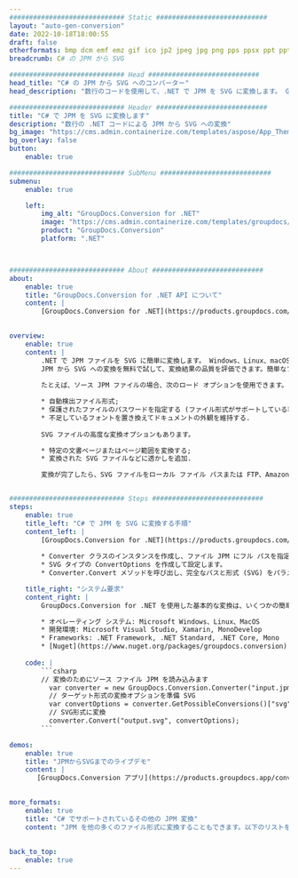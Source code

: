 ```yaml
---
############################# Static ############################
layout: "auto-gen-conversion"
date: 2022-10-18T18:00:55
draft: false
otherformats: bmp dcm emf emz gif ico jp2 jpeg jpg png pps ppsx ppt pptx psb psd svg svgz tga tif tiff webp wmf wmz
breadcrumb: C# の JPM から SVG

############################# Head ############################
head_title: "C# の JPM から SVG へのコンバーター"
head_description: "数行のコードを使用して、.NET で JPM を SVG に変換します。 GroupDocs ドキュメント変換 API を使用して、160 を超えるファイル形式を変換します。"

############################# Header ############################
title: "C# で JPM を SVG に変換します"
description: "数行の .NET コードによる JPM から SVG への変換"
bg_image: "https://cms.admin.containerize.com/templates/aspose/App_Themes/V3/images/bg/header1.png"
bg_overlay: false
button:
    enable: true

############################# SubMenu ############################
submenu:
    enable: true

    left:
        img_alt: "GroupDocs.Conversion for .NET"
        image: "https://cms.admin.containerize.com/templates/groupdocs/images/product-logos/90x90-noborder/groupdocs-conversion-net.png"
        product: "GroupDocs.Conversion"
        platform: ".NET"



############################# About ############################
about:
    enable: true
    title: "GroupDocs.Conversion for .NET API について"
    content: |
        [GroupDocs.Conversion for .NET](https://products.groupdocs.com/conversion/net/) を使用して、Microsoft Word、Excel、PowerPoint、PDF、Visio、およびその他の形式を変換できます。 GroupDocs.Conversion は、高いパフォーマンスが要求されるバックエンドおよび内部システムに適したスタンドアロン API です。 Microsoft や Open Office などのソフトウェアには依存しません。
    

overview:
    enable: true
    content: |
        .NET で JPM ファイルを SVG に簡単に変換します。 Windows、Linux、macOS など、任意のプラットフォームで C# コード行を 2 行だけ使用できます。
        JPM から SVG への変換を無料で試して、変換結果の品質を評価できます。簡単なファイル変換のシナリオに加えて、ソース JPM ファイルをロードし、出力 SVG 結果を保存するためのより高度なオプションを試すことができます。 
        
        たとえば、ソース JPM ファイルの場合、次のロード オプションを使用できます。

        * 自動検出ファイル形式;
        * 保護されたファイルのパスワードを指定する (ファイル形式がサポートしている場合);
        * 不足しているフォントを置き換えてドキュメントの外観を維持する.
        
        SVG ファイルの高度な変換オプションもあります。

        * 特定の文書ページまたはページ範囲を変換する;
        * 変換された SVG ファイルなどに透かしを追加.

        変換が完了したら、SVG ファイルをローカル ファイル パスまたは FTP、Amazon S3、Google Drive、Dropbox などのサードパーティ ストレージに保存できます。注意してください - JPM を {{ に変換するにはTO}} MS Office、Open Office、Adobe Acrobat Reader などの追加のソフトウェアをインストールする必要はありません。


############################# Steps ############################
steps:
    enable: true
    title_left: "C# で JPM を SVG に変換する手順"
    content_left: |
        [GroupDocs.Conversion for .NET](https://products.groupdocs.com/conversion/net/) を使用すると、開発者は数行のコードで JPM ファイルを SVG に簡単に変換できます。
        
        * Converter クラスのインスタンスを作成し、ファイル JPM にフル パスを指定します。
        * SVG タイプの ConvertOptions を作成して設定します。
        * Converter.Convert メソッドを呼び出し、完全なパスと形式 (SVG) をパラメーターとして渡します。

    title_right: "システム要求"
    content_right: |
        GroupDocs.Conversion for .NET を使用した基本的な変換は、いくつかの簡単な手順で実行できます。当社の API は、すべての主要なプラットフォームとオペレーティング システムでサポートされています。以下のコードを実行する前に、システムに次の前提条件がインストールされていることを確認してください。

        * オペレーティング システム: Microsoft Windows、Linux、MacOS
        * 開発環境: Microsoft Visual Studio, Xamarin, MonoDevelop
        * Frameworks: .NET Framework, .NET Standard, .NET Core, Mono
        * [Nuget](https://www.nuget.org/packages/groupdocs.conversion) から最新の GroupDocs.Conversion for .NET を取得します
         
    code: |
        ```csharp    
        // 変換のためにソース ファイル JPM を読み込みます
          var converter = new GroupDocs.Conversion.Converter("input.jpm");
          // ターゲット形式の変換オプションを準備 SVG
          var convertOptions = converter.GetPossibleConversions()["svg"].ConvertOptions;
          // SVG形式に変換
          converter.Convert("output.svg", convertOptions);
        ```

demos:
    enable: true
    title: "JPMからSVGまでのライブデモ"
    content: |
       [GroupDocs.Conversion アプリ](https://products.groupdocs.app/conversion/family) Web サイトにアクセスして、今すぐ JPM を SVG に変換してください。オンラインデモには次の利点があります
          

more_formats:
    enable: true
    title: "C# でサポートされているその他の JPM 変換"
    content: "JPM を他の多くのファイル形式に変換することもできます。以下のリストをご覧ください。"
       
       
back_to_top:
    enable: true
---
```

